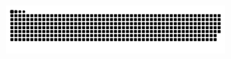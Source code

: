 <picture>
  <source media="(prefers-color-scheme: dark)" srcset="https://raw.githubusercontent.com/elling19/elling19/output/github-contribution-grid-snake-dark.svg">
  <source media="(prefers-color-scheme: light)" srcset="https://raw.githubusercontent.com/elling19/elling19/output/github-contribution-grid-snake.svg">
  <img alt="github contribution grid snake animation" src="https://raw.githubusercontent.com/elling19/elling19/output/github-contribution-grid-snake.svg">
</picture>